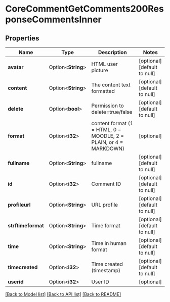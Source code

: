 # CoreCommentGetComments200ResponseCommentsInner

## Properties

Name | Type | Description | Notes
------------ | ------------- | ------------- | -------------
**avatar** | Option<**String**> | HTML user picture | [optional][default to null]
**content** | Option<**String**> | The content text formatted | [optional][default to null]
**delete** | Option<**bool**> | Permission to delete=true/false | [optional][default to null]
**format** | Option<**i32**> | content format (1 = HTML, 0 = MOODLE, 2 = PLAIN, or 4 = MARKDOWN) | [optional]
**fullname** | Option<**String**> | fullname | [optional][default to null]
**id** | Option<**i32**> | Comment ID | [optional][default to null]
**profileurl** | Option<**String**> | URL profile | [optional][default to null]
**strftimeformat** | Option<**String**> | Time format | [optional][default to null]
**time** | Option<**String**> | Time in human format | [optional][default to null]
**timecreated** | Option<**i32**> | Time created (timestamp) | [optional][default to null]
**userid** | Option<**i32**> | User ID | [optional]

[[Back to Model list]](../README.md#documentation-for-models) [[Back to API list]](../README.md#documentation-for-api-endpoints) [[Back to README]](../README.md)


